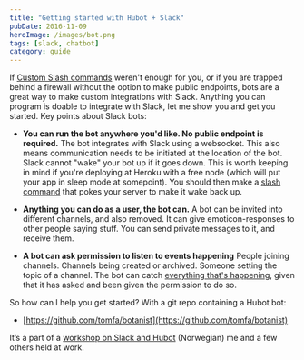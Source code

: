 ```yaml
---
title: "Getting started with Hubot + Slack"
pubDate: 2016-11-09
heroImage: /images/bot.png
tags: [slack, chatbot]
category: guide
---
```


If [Custom Slash commands](http://notes.webutvikling.org/custom-slack-slash-commands-on-heroku/) weren't enough for you, or if you are trapped behind a firewall without the option to make public endpoints, bots are a great way to make custom integrations with Slack. Anything you can program is doable to integrate with Slack, let me show you and get you started. Key points about Slack bots:

- **You can run the bot anywhere you'd like. No public endpoint is required.** The bot integrates with Slack using a websocket. This also means communication needs to be initiated at the location of the bot. Slack cannot "wake" your bot up if it goes down. This is worth keeping in mind if you're deploying at Heroku with a free node (which will put your app in sleep mode at somepoint). You should then make a [slash command](http://notes.webutvikling.org/custom-slack-slash-commands-on-heroku/) that pokes your server to make it wake back up.

- **Anything you can do as a user, the bot can.** A bot can be invited into different channels, and also removed. It can give emoticon-responses to other people saying stuff. You can send private messages to it, and receive them.

- **A bot can ask permission to listen to events happening** People joining channels. Channels being created or archived. Someone setting the topic of a channel. The bot can catch [everything that's happening](https://api.slack.com/events/api), given that it has asked and been given the permission to do so.

So how can I help you get started? With a git repo containing a Hubot bot:

- [https://github.com/tomfa/botanist](https://github.com/tomfa/botanist)

It’s a part of a [workshop on Slack and Hubot](https://github.com/bekk/chatops-workshop) (Norwegian) me and a few others held at work.
